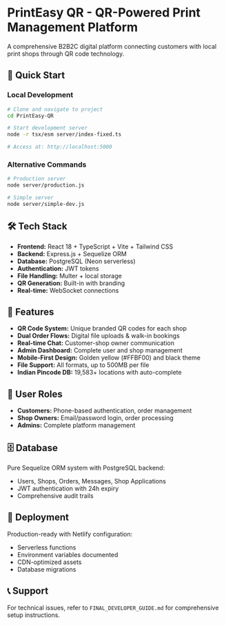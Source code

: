 # PrintEasy QR - QR-Powered Print Management Platform

A comprehensive B2B2C digital platform connecting customers with local print shops through QR code technology.

## 🚀 Quick Start

### Local Development
```bash
# Clone and navigate to project
cd PrintEasy-QR

# Start development server
node -r tsx/esm server/index-fixed.ts

# Access at: http://localhost:5000
```

### Alternative Commands
```bash
# Production server
node server/production.js

# Simple server
node server/simple-dev.js
```

## 🛠 Tech Stack

- **Frontend:** React 18 + TypeScript + Vite + Tailwind CSS
- **Backend:** Express.js + Sequelize ORM 
- **Database:** PostgreSQL (Neon serverless)
- **Authentication:** JWT tokens
- **File Handling:** Multer + local storage
- **QR Generation:** Built-in with branding
- **Real-time:** WebSocket connections

## 🌟 Features

- **QR Code System:** Unique branded QR codes for each shop
- **Dual Order Flows:** Digital file uploads & walk-in bookings
- **Real-time Chat:** Customer-shop owner communication
- **Admin Dashboard:** Complete user and shop management
- **Mobile-First Design:** Golden yellow (#FFBF00) and black theme
- **File Support:** All formats, up to 500MB per file
- **Indian Pincode DB:** 19,583+ locations with auto-complete

## 📱 User Roles

- **Customers:** Phone-based authentication, order management
- **Shop Owners:** Email/password login, order processing  
- **Admins:** Complete platform management

## 🗄️ Database

Pure Sequelize ORM system with PostgreSQL backend:
- Users, Shops, Orders, Messages, Shop Applications
- JWT authentication with 24h expiry
- Comprehensive audit trails

## 🚀 Deployment

Production-ready with Netlify configuration:
- Serverless functions
- Environment variables documented
- CDN-optimized assets
- Database migrations

## 📞 Support

For technical issues, refer to `FINAL_DEVELOPER_GUIDE.md` for comprehensive setup instructions.